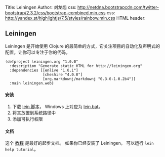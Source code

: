 Title: Leiningen
Author: 刘龙彪
css: http://netdna.bootstrapcdn.com/twitter-bootstrap/2.3.2/css/bootstrap-combined.min.css
css: http://yandex.st/highlightjs/7.5/styles/rainbow.min.css
HTML header: <script src="../../../../js/seajs/2.1.1/sea.js"></script>
	<script src="../../../../js/config.js"></script>
	<script>seajs.use("init");</script>

##  Leiningen

Leiningen 是开始使用 Clojure 的最简单的方式，它关注项目的自动化及声明式的配置，让你可以专注于你的代码。

    (defproject leiningen.org "1.0.0"
      :description "Generate static HTML for http://leiningen.org"
      :dependencies [[enlive "1.0.1"]
                     [cheshire "4.0.0"]
                     [org.markdownj/markdownj "0.3.0-1.0.2b4"]]
      :main leiningen.web)

#### 安装

1. 下载 [lein 脚本](https://raw.github.com/technomancy/leiningen/stable/bin/lein)，
    Windows 上对应为 [lein.bat](https://raw.github.com/technomancy/leiningen/stable/bin/lein.bat)。
2. 将其放置到系统路径中
3. 添加可执行权限

#### 文档

这个 [教程](https://github.com/technomancy/leiningen/blob/stable/doc/TUTORIAL.md) 是最好的起步文档。
如果你已经安装了 Leiningen， 可以运行 `lein help tutorial`。